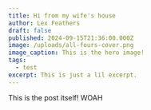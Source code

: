 ```yaml
---
title: Hi from my wife's house
author: Lex Feathers
draft: false
published: 2024-09-15T21:36:00.000Z
image: /uploads/all-fours-cover.png
image_caption: This is the hero image!
tags:
  - test
excerpt: This is just a lil excerpt.
---
```

This is the post itself! WOAH

